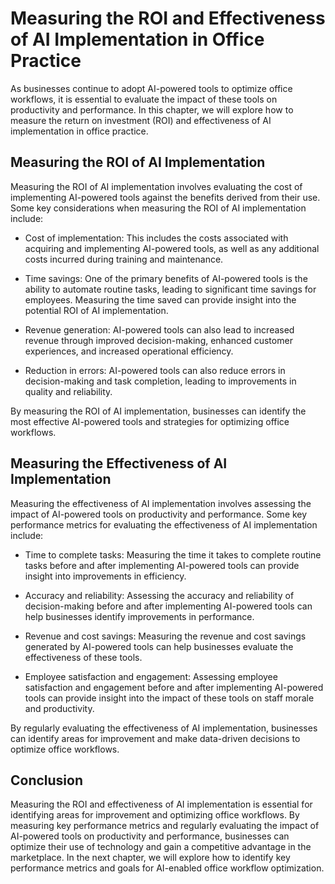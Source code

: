 Measuring the ROI and Effectiveness of AI Implementation in Office Practice
==========================================================================================================================================================

As businesses continue to adopt AI-powered tools to optimize office workflows, it is essential to evaluate the impact of these tools on productivity and performance. In this chapter, we will explore how to measure the return on investment (ROI) and effectiveness of AI implementation in office practice.

Measuring the ROI of AI Implementation
--------------------------------------

Measuring the ROI of AI implementation involves evaluating the cost of implementing AI-powered tools against the benefits derived from their use. Some key considerations when measuring the ROI of AI implementation include:

* Cost of implementation: This includes the costs associated with acquiring and implementing AI-powered tools, as well as any additional costs incurred during training and maintenance.

* Time savings: One of the primary benefits of AI-powered tools is the ability to automate routine tasks, leading to significant time savings for employees. Measuring the time saved can provide insight into the potential ROI of AI implementation.

* Revenue generation: AI-powered tools can also lead to increased revenue through improved decision-making, enhanced customer experiences, and increased operational efficiency.

* Reduction in errors: AI-powered tools can also reduce errors in decision-making and task completion, leading to improvements in quality and reliability.

By measuring the ROI of AI implementation, businesses can identify the most effective AI-powered tools and strategies for optimizing office workflows.

Measuring the Effectiveness of AI Implementation
------------------------------------------------

Measuring the effectiveness of AI implementation involves assessing the impact of AI-powered tools on productivity and performance. Some key performance metrics for evaluating the effectiveness of AI implementation include:

* Time to complete tasks: Measuring the time it takes to complete routine tasks before and after implementing AI-powered tools can provide insight into improvements in efficiency.

* Accuracy and reliability: Assessing the accuracy and reliability of decision-making before and after implementing AI-powered tools can help businesses identify improvements in performance.

* Revenue and cost savings: Measuring the revenue and cost savings generated by AI-powered tools can help businesses evaluate the effectiveness of these tools.

* Employee satisfaction and engagement: Assessing employee satisfaction and engagement before and after implementing AI-powered tools can provide insight into the impact of these tools on staff morale and productivity.

By regularly evaluating the effectiveness of AI implementation, businesses can identify areas for improvement and make data-driven decisions to optimize office workflows.

Conclusion
----------

Measuring the ROI and effectiveness of AI implementation is essential for identifying areas for improvement and optimizing office workflows. By measuring key performance metrics and regularly evaluating the impact of AI-powered tools on productivity and performance, businesses can optimize their use of technology and gain a competitive advantage in the marketplace. In the next chapter, we will explore how to identify key performance metrics and goals for AI-enabled office workflow optimization.
